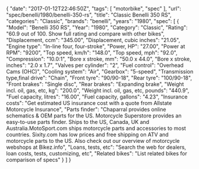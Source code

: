 {
    "date": "2017-01-12T22:46:50Z",
    "tags": [
        "motorbike",
        "spec"
    ],
    "url": "spec\/benelli\/1980\/benelli-350-rs",
    "title": "Classic Benelli 350 RS",
    "categories": "Classic",
    "brands": "benelli",
    "years": "1980",
    "spec": [
        {
            "Model": "Benelli 350 RS",
            "Year": "1980",
            "Category": "Classic",
            "Rating": "60.9 out of 100. Show full rating and compare with other bikes",
            "Displacement, ccm": "345.00",
            "Displacement, cubic inches": "21.05",
            "Engine type": "In-line four, four-stroke",
            "Power, HP": "27.00",
            "Power at RPM": "9200",
            "Top speed, km\/h": "148.0",
            "Top speed, mph": "92.0",
            "Compression": "10.0:1",
            "Bore x stroke, mm": "50.0 x 44.0",
            "Bore x stroke, inches": "2.0 x 1.7",
            "Valves per cylinder": "2",
            "Fuel control": "Overhead Cams (OHC)",
            "Cooling system": "Air",
            "Gearbox": "5-speed",
            "Transmission type,final drive": "Chain",
            "Front tyre": "90\/90-18",
            "Rear tyre": "100\/90-18",
            "Front brakes": "Single disc",
            "Rear brakes": "Expanding brake",
            "Weight incl. oil, gas, etc, kg": "200.0",
            "Weight incl. oil, gas, etc, pounds": "440.9",
            "Fuel capacity, litres": "16.00",
            "Fuel capacity, gallons": "4.23",
            "Insurance costs": "Get estimated US insurance cost with a quote from Allstate Motorcycle Insurance",
            "Parts finder": "Chaparral provides online schematics & OEM parts for the US.   Motorcycle Superstore provides an easy-to-use parts finder. Ships to the US, Canada, UK and Australia.MotoSport.com ships motorcycle parts and accessories to most countries.    Sixity.com has low prices and free shipping on ATV and motorcycle parts to the US. Also check out our overview of motorcycle webshops at Bikez.info",
            "Loans, tests, etc": "Search the web for dealers, loan costs, tests, customizing, etc",
            "Related bikes": "List related bikes for comparison of specs"
        }
    ]
}